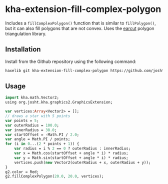 # kha-extension-fill-complex-polygon

Includes a `fillComplexPolygon()` function that is similar to `fillPolygon()`, but it can also fill polygons that are not convex. Uses the [earcut](https://github.com/ceramic-engine/earcut.git) polygon triangulation library.

## Installation

Install from the Github repository using the following command:

```sh
haxelib git kha-extension-fill-complex-polygon https://github.com/joshtynjala/kha-extension-fill-complex-polygon.git
```

## Usage

```haxe
import kha.math.Vector2;
using org.josht.kha.graphics2.GraphicsExtension;
```

```haxe
var vertices:Array<Vector2> = [];
// draws a star with 5 points
var points = 5;
var outerRadius = 100.0;
var innerRadius = 38.0;
var startOffset = -Math.PI / 2.0;
var angle = Math.PI / points;
for (i in 0...(2 * points + 1)) {
	var radius = i % 2 == 0 ? outerRadius : innerRadius;
	var x = Math.cos(startOffset + angle * i) * radius;
	var y = Math.sin(startOffset + angle * i) * radius;
	vertices.push(new Vector2(outerRadius + x, outerRadius + y));
}
g2.color = Red;
g2.fillComplexPolygon(20.0, 20.0, vertices);
```